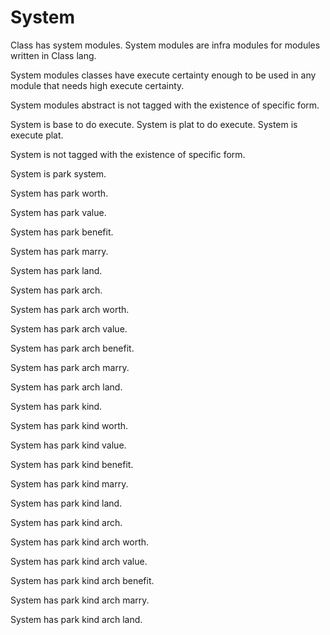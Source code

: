 # System

Class has system modules. System modules are infra modules for modules written in Class lang.

System modules classes have execute certainty enough to be used in any module that needs high execute certainty.

System modules abstract is not tagged with the existence of specific form.

System is base to do execute.
System is plat to do execute.
System is execute plat.

System is not tagged with the existence of specific form.

System is park system.

System has park worth.

System has park value.

System has park benefit.

System has park marry.

System has park land.

System has park arch.

System has park arch worth.

System has park arch value.

System has park arch benefit.

System has park arch marry.

System has park arch land.

System has park kind.

System has park kind worth.

System has park kind value.

System has park kind benefit.

System has park kind marry.

System has park kind land.

System has park kind arch.

System has park kind arch worth.

System has park kind arch value.

System has park kind arch benefit.

System has park kind arch marry.

System has park kind arch land.